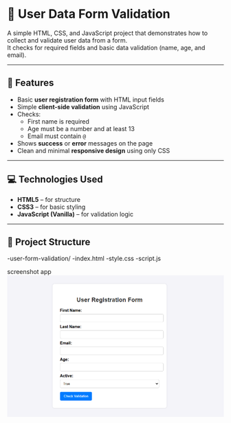 # 🧾 User Data Form Validation

A simple HTML, CSS, and JavaScript project that demonstrates how to collect and validate user data from a form.  
It checks for required fields and basic data validation (name, age, and email).

---

## 🚀 Features

- Basic **user registration form** with HTML input fields  
- Simple **client-side validation** using JavaScript  
- Checks:
  - First name is required  
  - Age must be a number and at least 13  
  - Email must contain `@`  
- Shows **success** or **error** messages on the page  
- Clean and minimal **responsive design** using only CSS

---

## 💻 Technologies Used

- **HTML5** – for structure  
- **CSS3** – for basic styling  
- **JavaScript (Vanilla)** – for validation logic

---

## 📂 Project Structure

-user-form-validation/
-index.html
-style.css
-script.js

screenshot app 
![alt text](img.png)
